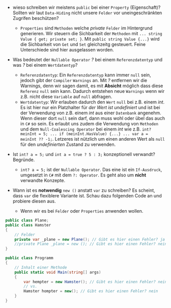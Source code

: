 ﻿* wieso schreiben wir meistens ``public`` bei einer ``Property`` (Eigenschaft)? Sollten wir laut ``Data-Hiding`` nicht unsere ``Felder`` vor uneingeschränkten Zugrifen beschützen? 
    * ``Properties`` sind ``Methoden`` welche *private* ``Felder`` im Hintergrund generieren. Wir steuern die Sichbarkeit der ``Methoden`` mit ``... string Value { get; private set; }``. Mit ``public string Value {...}`` wird die Sichbarkeit von ``Get`` und ``Set`` gleichzeitg gesteuert. Feine Unterschiede sind hier ausgelassen worden.
    
* Was bedeutet der ``Nullable Operator`` *?* bei einem ``Referenzdatentyp`` und was *?* bei einem ``Wertdatentyp``?
    * ``Referenzdatentyp``: Ein ``Referenzdatentyp`` kann immer ``null`` sein, jedoch gibt der ``Compiler`` ``Warnings`` an. Mit *?* entfernen wir die Warnings, denn wir sagen damit, es mit **Absicht** möglich dass diese ``Referenz`` ``null`` sein kann. Dadurch entstehen neue ``Warnings`` wenn wir z.B. nicht diese ``Variable`` auf ``null`` abfragen.
    * ``Wertdatentyp``: Wir erlauben dadurch den ``Wert`` ``null`` bei z.B. einem *int*. Es ist hier nur ein Platzhalter für *der Wert ist undefiniert* und ist bei der Verwendung von z.B. einem *int* aus einer ``Datenbank`` angenehm. Wenn dieser dort ``null`` sein darf, dann muss wohl oder übel das auch in ``C#`` so sein. Es erlaubt uns zudem die Verwendung von ``Methoden`` und dem ``Null-Coalescing Operator`` bei einem *int* wie z.B. ``int? meinInt = 5; ... if (meinInt.HasValue) {...} ... var a = meinInt ?? -1;``. Letzeres ist nützlich um einen anderen Wert als ``null`` für den *undefinierten* Zustand zu verwenden. 

* Ist ``int? a = 5;`` und ``int a = true ? 5 : 3;`` konzeptionell verwandt? Begründe.
    * ``int? a = 5;`` ist der ``Nullable Operator``. Das eine ist ein ``If-Ausdruck``, umgesetzt in ``C#`` mit dem ``?: Operator``. Es geht also um **nicht** verwandte Konzepte.

* Wann ist es **notwendig** ``new ()`` anstatt ``var`` zu schreiben? Es scheint, dass ``var`` die flexiblere Variante ist. Schau dazu folgenden Code an und probiere diesen aus.
    * Wenn wir es bei ``Felder`` oder ``Properties`` anwenden wollen.

```csharp
public class Plane;
public class Hamster
{
    // Felder
    private var _plane = new Plane(); // Gibt es hier einen Fehler? ja
    //private Plane _plane = new (); // Gibt es hier einen Fehler? nein
}

public class Programm
{
    // Inhalt einer Methode
    public static void Main(string[] args)
    {
        var hempter = new Hamster(); // Gibt es hier einen Fehler? nein
        // vs.
        Hamster hompter = new(); // Gibt es hier einen Fehler? nein
    }
}
```